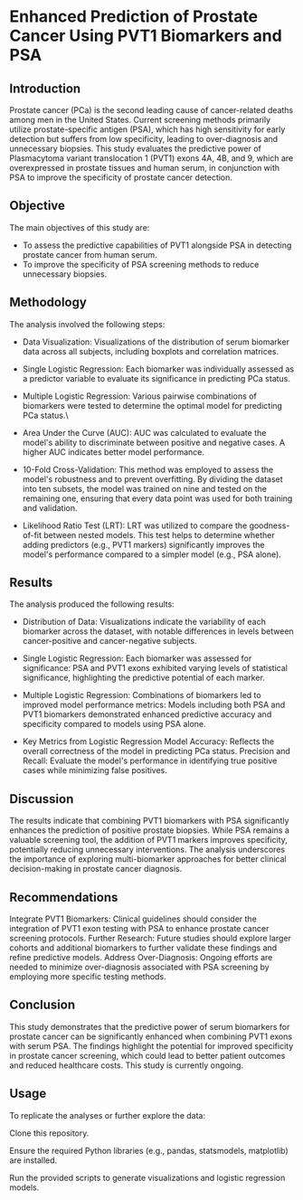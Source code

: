# Enhanced Prediction of Prostate Cancer Using PVT1 Biomarkers and PSA

## Introduction
Prostate cancer (PCa) is the second leading cause of cancer-related deaths among men in the United States. Current screening methods primarily utilize prostate-specific antigen (PSA), which has high sensitivity for early detection but suffers from low specificity, leading to over-diagnosis and unnecessary biopsies. This study evaluates the predictive power of Plasmacytoma variant translocation 1 (PVT1) exons 4A, 4B, and 9, which are overexpressed in prostate tissues and human serum, in conjunction with PSA to improve the specificity of prostate cancer detection.

## Objective

The main objectives of this study are:
- To assess the predictive capabilities of PVT1 alongside PSA in detecting prostate cancer from human serum.
- To improve the specificity of PSA screening methods to reduce unnecessary biopsies.


## Methodology

The analysis involved the following steps:

- Data Visualization: Visualizations of the distribution of serum biomarker data across all subjects, including boxplots and correlation matrices.
  
- Single Logistic Regression: Each biomarker was individually assessed as a predictor variable to evaluate its significance in predicting PCa status.
  
- Multiple Logistic Regression: Various pairwise combinations of biomarkers were tested to determine the optimal model for predicting PCa status.\
  
-  Area Under the Curve (AUC): AUC was calculated to evaluate the model's ability to discriminate between positive and negative cases. A higher AUC indicates better model performance.
  
- 10-Fold Cross-Validation: This method was employed to assess the model's robustness and to prevent overfitting. By dividing the dataset into ten subsets, the model was trained on nine and tested on the remaining one, ensuring that every data point was used for both training and validation.
  
- Likelihood Ratio Test (LRT): LRT was utilized to compare the goodness-of-fit between nested models. This test helps to determine whether adding predictors (e.g., PVT1 markers) significantly improves the model's performance compared to a simpler model (e.g., PSA alone).

## Results

The analysis produced the following results:

- Distribution of Data: Visualizations indicate the variability of each biomarker across the dataset, with notable differences in levels between cancer-positive and cancer-negative subjects.

- Single Logistic Regression:
Each biomarker was assessed for significance:
PSA and PVT1 exons exhibited varying levels of statistical significance, highlighting the predictive potential of each marker.

- Multiple Logistic Regression: Combinations of biomarkers led to improved model performance metrics:
Models including both PSA and PVT1 biomarkers demonstrated enhanced predictive accuracy and specificity compared to models using PSA alone.

- Key Metrics from Logistic Regression
Model Accuracy: Reflects the overall correctness of the model in predicting PCa status.
Precision and Recall: Evaluate the model's performance in identifying true positive cases while minimizing false positives.

## Discussion
The results indicate that combining PVT1 biomarkers with PSA significantly enhances the prediction of positive prostate biopsies. While PSA remains a valuable screening tool, the addition of PVT1 markers improves specificity, potentially reducing unnecessary interventions. The analysis underscores the importance of exploring multi-biomarker approaches for better clinical decision-making in prostate cancer diagnosis.

## Recommendations
Integrate PVT1 Biomarkers: Clinical guidelines should consider the integration of PVT1 exon testing with PSA to enhance prostate cancer screening protocols.
Further Research: Future studies should explore larger cohorts and additional biomarkers to further validate these findings and refine predictive models.
Address Over-Diagnosis: Ongoing efforts are needed to minimize over-diagnosis associated with PSA screening by employing more specific testing methods.

## Conclusion
This study demonstrates that the predictive power of serum biomarkers for prostate cancer can be significantly enhanced when combining PVT1 exons with serum PSA. The findings highlight the potential for improved specificity in prostate cancer screening, which could lead to better patient outcomes and reduced healthcare costs. This study is currently ongoing. 

## Usage

To replicate the analyses or further explore the data:

Clone this repository.

Ensure the required Python libraries (e.g., pandas, statsmodels, matplotlib) are installed.

Run the provided scripts to generate visualizations and logistic regression models.


